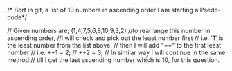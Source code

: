 /* Sort in git, a list of 10 numbers
in ascending order
I am starting a Psedo-code*/

// Given numbers are; (1,4,7,5,6,8,10,9,3,2)
//to rearrange this number in ascending order,
//I will check and pick out the least number first
// i.e. '1' is the least number from the list above.
// then I will add "++" to the first least number
// i.e. ++1 = 2;
// ++2 = 3;
// In similar way I will continue in the same method
// till I get the last ascending number which is 10, for this question.
